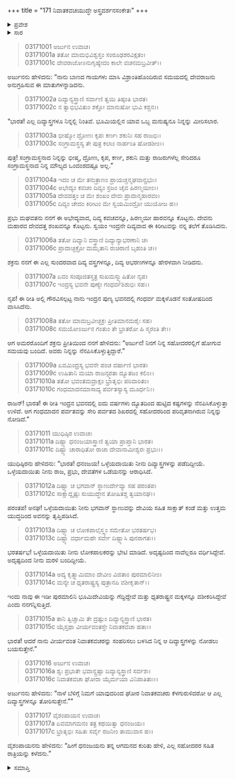 +++
title = "171 ನಿವಾತಕವಚಯುದ್ಧೇ ಅಸ್ತ್ರದರ್ಶನಸಂಕೇತಃ"
+++

<details><summary>ಪ್ರವೇಶ</summary>


।।   ಓಂ ಓಂ ನಮೋ ನಾರಾಯಣಾಯ।।   ಶ್ರೀ ವೇದವ್ಯಾಸಾಯ ನಮಃ ।।

ಶ್ರೀ ಕೃಷ್ಣದ್ವೈಪಾಯನ ವೇದವ್ಯಾಸ ವಿರಚಿತ  

**ಶ್ರೀ ಮಹಾಭಾರತ**

**ಆರಣ್ಯಕ ಪರ್ವ**

**ಯಕ್ಷಯುದ್ಧ ಪರ್ವ**

**ಅಧ್ಯಾಯ 171**

</details>


<details><summary>ಸಾರ</summary>

ಯುಧಿಷ್ಠಿರನು ದಿವ್ಯಾಸ್ತ್ರಗಳನ್ನು ತೋರಿಸೆಂದು ಕೇಳಲು ಅರ್ಜುನನು ನಾಳೆ ತೋರಿಸುತ್ತೇನೆಂದು ಹೇಳುವುದು (1-17).

</details>


> 03171001 ಅರ್ಜುನ ಉವಾಚ।  
03171001a ತತೋ ಮಾಮಭಿವಿಶ್ವಸ್ತಂ ಸಂರೂಢಶರವಿಕ್ಷತಂ।  
03171001c ದೇವರಾಜೋಽನುಗೃಹ್ಯೇದಂ ಕಾಲೇ ವಚನಮಬ್ರವೀತ್।।

ಅರ್ಜುನನು ಹೇಳಿದನು: “ನಾನು ಬಾಣದ ಗಾಯಗಳು ಮಾಸಿ ವಿಶ್ರಾಂತಿಹೊಂದಿರುವ ಸಮಯದಲ್ಲಿ ದೇವರಾಜನು ಅನುಗ್ರಹಿಸುವ ಈ ಮಾತುಗಳನ್ನಾಡಿದನು.

> 03171002a ದಿವ್ಯಾನ್ಯಸ್ತ್ರಾಣಿ ಸರ್ವಾಣಿ ತ್ವಯಿ ತಿಷ್ಠಂತಿ ಭಾರತ।  
03171002c ನ ತ್ವಾಭಿಭವಿತುಂ ಶಕ್ತೋ ಮಾನುಷೋ ಭುವಿ ಕಶ್ಚನ।।

“ಭಾರತ! ಎಲ್ಲ ದಿವ್ಯಾಸ್ತ್ರಗಳೂ ನಿನ್ನಲ್ಲಿ ನಿಂತಿವೆ. ಭೂಮಿಯಲ್ಲಿನ ಯಾವ ಒಬ್ಬ ಮನುಷ್ಯನೂ ನಿನ್ನನ್ನು ಮೀರಿಸಲಾರ.

> 03171003a ಭೀಷ್ಮೋ ದ್ರೋಣಃ ಕೃಪಃ ಕರ್ಣಃ ಶಕುನಿಃ ಸಹ ರಾಜಭಿಃ।  
03171003c ಸಂಗ್ರಾಮಸ್ಥಸ್ಯ ತೇ ಪುತ್ರ ಕಲಾಂ ನಾರ್ಹಂತಿ ಷೋಡಶೀಂ।।

ಪುತ್ರ! ಸಂಗ್ರಾಮಸ್ಥನಾದ ನಿನ್ನನ್ನು ಭೀಷ್ಮ, ದ್ರೋಣ, ಕೃಪ, ಕರ್ಣ, ಶಕುನಿ ಮತ್ತು ರಾಜರುಗಳೆಲ್ಲ ಸೇರಿದರೂ ಸಂಗ್ರಾಮಸ್ಥನಾದ ನಿನ್ನ ಮೌಲ್ಯದ ಒಂದಂಶದಷ್ಟೂ ಅಲ್ಲ.”

> 03171004a ಇದಂ ಚ ಮೇ ತನುತ್ರಾಣಂ ಪ್ರಾಯಚ್ಚನ್ಮಘವಾನ್ಪ್ರಭುಃ।  
03171004c ಅಭೇದ್ಯಂ ಕವಚಂ ದಿವ್ಯಂ ಸ್ರಜಂ ಚೈವ ಹಿರಣ್ಮಯೀಂ।।  
03171005a ದೇವದತ್ತಂ ಚ ಮೇ ಶಂಖಂ ದೇವಃ ಪ್ರಾದಾನ್ಮಹಾರವಂ।  
03171005c ದಿವ್ಯಂ ಚೇದಂ ಕಿರೀಟಂ ಮೇ ಸ್ವಯಮಿಂದ್ರೋ ಯುಯೋಜ ಹ।।

ಪ್ರಭು ಮಘವತನು ನನಗೆ ಈ ಅಭೇದ್ಯವಾದ, ದಿವ್ಯ ಕವಚವನ್ನೂ, ಹಿರಣ್ಮಯೀ ಹಾರವನ್ನೂ ಕೊಟ್ಟನು. ದೇವನು ಮಹಾರವ ದೇವದತ್ತ ಶಂಖವನ್ನೂ ಕೊಟ್ಟನು. ಸ್ವಯಂ ಇಂದ್ರನೇ ದಿವ್ಯವಾದ ಈ ಕಿರೀಟವನ್ನು ನನ್ನ ತಲೆಗೆ ತೊಡಿಸಿದನು.

> 03171006a ತತೋ ದಿವ್ಯಾನಿ ವಸ್ತ್ರಾಣಿ ದಿವ್ಯಾನ್ಯಾಭರಣಾನಿ ಚ।  
03171006c ಪ್ರಾದಾಚ್ಛಕ್ರೋ ಮಮೈತಾನಿ ರುಚಿರಾಣಿ ಬೃಹಂತಿ ಚ।।

ಶಕ್ರನು ನನಗೆ ಈ ಎಲ್ಲ ಸುಂದರವಾದ ದಿವ್ಯ ವಸ್ತ್ರಗಳನ್ನೂ, ದಿವ್ಯ ಆಭರಣಗಳನ್ನೂ ಹೇರಳವಾಗಿ ನೀಡಿದನು.

> 03171007a ಏವಂ ಸಂಪೂಜಿತಸ್ತತ್ರ ಸುಖಮಸ್ಮ್ಯುಷಿತೋ ನೃಪ।  
03171007c ಇಂದ್ರಸ್ಯ ಭವನೇ ಪುಣ್ಯೇ ಗಂಧರ್ವಶಿಶುಭಿಃ ಸಹ।।

ನೃಪ! ಈ ರೀತಿ ಅಲ್ಲಿ ಗೌರವಿಸಲ್ಪಟ್ಟ ನಾನು ಇಂದ್ರನ ಪುಣ್ಯ ಭವನದಲ್ಲಿ ಗಂಧರ್ವ ಮಕ್ಕಳೊಡನೆ ಸಂತೋಷದಿಂದ ವಾಸಿಸಿದೆನು.

> 03171008a ತತೋ ಮಾಮಬ್ರವೀಚ್ಛಕ್ರಃ ಪ್ರೀತಿಮಾನಮರೈಃ ಸಹ।  
03171008c ಸಮಯೋಽರ್ಜುನ ಗಂತುಂ ತೇ ಭ್ರಾತರೋ ಹಿ ಸ್ಮರಂತಿ ತೇ।।

ಆಗ ಅಮರರೊಂದಿಗೆ ಶಕ್ರನು ಪ್ರೀತಿಯಿಂದ ನನಗೆ ಹೇಳಿದನು: “ಅರ್ಜುನ! ನಿನಗೆ ನಿನ್ನ ಸಹೋದರರಲ್ಲಿಗೆ ಹೋಗುವ ಸಮಯವು ಬಂದಿದೆ. ಅವರು ನಿನ್ನನ್ನು ನೆನಪಿಸಿಕೊಳ್ಳುತ್ತಿದ್ದಾರೆ.”

> 03171009a ಏವಮಿಂದ್ರಸ್ಯ ಭವನೇ ಪಂಚ ವರ್ಷಾಣಿ ಭಾರತ।  
03171009c ಉಷಿತಾನಿ ಮಯಾ ರಾಜನ್ಸ್ಮರತಾ ದ್ಯೂತಜಂ ಕಲಿಂ।।  
03171010a ತತೋ ಭವಂತಮದ್ರಾಕ್ಷಂ ಭ್ರಾತೃಭಿಃ ಪರಿವಾರಿತಂ।   
03171010c ಗಂಧಮಾದನಮಾಸಾದ್ಯ ಪರ್ವತಸ್ಯಾಸ್ಯ ಮೂರ್ಧನಿ।।

ರಾಜನ್! ಭಾರತ! ಈ ರೀತಿ ಇಂದ್ರನ ಭವನದಲ್ಲಿ ಐದು ವರ್ಷಗಳು ದ್ಯೂತದಿಂದ ಹುಟ್ಟಿದ ಕಷ್ಟಗಳನ್ನು ನೆನಪಿಸಿಕೊಳ್ಳುತ್ತಾ ಉಳಿದೆ. ಆಗ ಗಂಧಮಾದನ ಪರ್ವತವನ್ನು ಸೇರಿ ಪರ್ವತದ ಶಿಖರದಲ್ಲಿ ಸಹೋದರರಿಂದ ಪರಿವೃತನಾಗಿರುವ ನಿನ್ನನ್ನು ನೋಡಿದೆ.”

> 03171011 ಯುಧಿಷ್ಠಿರ ಉವಾಚ।   
03171011a ದಿಷ್ಟ್ಯಾ ಧನಂಜಯಾಸ್ತ್ರಾಣಿ ತ್ವಯಾ ಪ್ರಾಪ್ತಾನಿ ಭಾರತ।  
03171011c ದಿಷ್ಟ್ಯಾ ಚಾರಾಧಿತೋ ರಾಜಾ ದೇವಾನಾಮೀಶ್ವರಃ ಪ್ರಭುಃ।।

ಯುಧಿಷ್ಠಿರನು ಹೇಳಿದನು: “ಭಾರತ! ಧನಂಜಯ! ಒಳ್ಳೆಯದಾಯಿತು ನೀನು ದಿವ್ಯಾಸ್ತ್ರಗಳನ್ನು ಪಡೆದಿದ್ದೀಯೆ. ಒಳ್ಳೆಯದಾಯಿತು ನೀನು ರಾಜ, ಪ್ರಭು, ದೇವತೆಗಳ ಒಡೆಯನನ್ನು ಆರಾಧಿಸಿದೆ.

> 03171012a ದಿಷ್ಟ್ಯಾ ಚ ಭಗವಾನ್ ಸ್ಥಾಣುರ್ದೇವ್ಯಾ ಸಹ ಪರಂತಪ।   
03171012c ಸಾಕ್ಷಾದ್ದೃಷ್ಟಃ ಸುಯುದ್ಧೇನ ತೋಷಿತಶ್ಚ ತ್ವಯಾನಘ।।

ಪರಂತಪ! ಅನಘ! ಒಳ್ಳೆಯದಾಯಿತು ನೀನು ಭಗವಾನ್ ಸ್ಥಾಣುವನ್ನು ದೇವಿಯ ಸಹಿತ ಸಾಕ್ಷಾತ್ ಕಂಡೆ ಮತ್ತು ಉತ್ತಮ ಯುದ್ಧದಿಂದ ಅವನನ್ನು ತೃಪ್ತಿಪಡಿಸಿದೆ.

> 03171013a ದಿಷ್ಟ್ಯಾ ಚ ಲೋಕಪಾಲೈಸ್ತ್ವಂ ಸಮೇತೋ ಭರತರ್ಷಭ।  
03171013c ದಿಷ್ಟ್ಯಾ ವರ್ಧಾಮಹೇ ಸರ್ವೇ ದಿಷ್ಟ್ಯಾಸಿ ಪುನರಾಗತಃ।।

ಭರತರ್ಷಭ! ಒಳ್ಳೆಯದಾಯಿತು ನೀನು ಲೋಕಪಾಲಕರನ್ನು ಭೇಟಿ ಮಾಡಿದೆ. ಅದೃಷ್ಟದಿಂದ ನಾವೆಲ್ಲರೂ ವರ್ಧಿಸಿದ್ದೇವೆ. ಅದೃಷ್ಟದಿಂದ ನೀನು ಮರಳಿ ಬಂದಿದ್ದೀಯೆ.

> 03171014a ಅದ್ಯ ಕೃತ್ಸ್ನಾಮಿಮಾಂ ದೇವೀಂ ವಿಜಿತಾಂ ಪುರಮಾಲಿನೀಂ।  
03171014c ಮನ್ಯೇ ಚ ಧೃತರಾಷ್ಟ್ರಸ್ಯ ಪುತ್ರಾನಪಿ ವಶೀಕೃತಾನ್।।

ಇಂದು ನಾವು ಈ ಇಡೀ ಪುರಮಾಲಿನಿ ಭೂಮಿದೇವಿಯನ್ನು ಗೆದ್ದಿದ್ದೇವೆ ಮತ್ತು ಧೃತರಾಷ್ಟ್ರನ ಮಕ್ಕಳನ್ನೂ ವಶೀಕರಿಸಿದ್ದೇವೆ ಎಂದು ನನಗನ್ನಿಸುತ್ತಿದೆ.

> 03171015a ತಾನಿ ತ್ವಿಚ್ಚಾಮಿ ತೇ ದ್ರಷ್ಟುಂ ದಿವ್ಯಾನ್ಯಸ್ತ್ರಾಣಿ ಭಾರತ।  
03171015c ಯೈಸ್ತಥಾ ವೀರ್ಯವಂತಸ್ತೇ ನಿವಾತಕವಚಾ ಹತಾ।।

ಭಾರತ! ಆದರೆ ನಾನು ವೀರ್ಯವಂತ ನಿವಾತಕವಚರನ್ನು ಸಂಹರಿಸಲು ಬಳಸಿದ ನಿನ್ನ ಆ ದಿವ್ಯಾಸ್ತ್ರಗಳನ್ನು ನೋಡಲು ಬಯಸುತ್ತೇನೆ.”

> 03171016 ಅರ್ಜುನ ಉವಾಚ।  
03171016a ಶ್ವಃ ಪ್ರಭಾತೇ ಭವಾನ್ದ್ರಷ್ಟಾ ದಿವ್ಯಾನ್ಯಸ್ತ್ರಾಣಿ ಸರ್ವಶಃ।  
03171016c ನಿವಾತಕವಚಾ ಘೋರಾ ಯೈರ್ಮಯಾ ವಿನಿಪಾತಿತಾಃ।।

ಅರ್ಜುನನು ಹೇಳಿದನು: “ನಾಳೆ ಬೆಳಿಗ್ಗೆ ನಿಮಗೆ ಯಾವುದರಿಂದ ಘೋರ ನಿವಾತಕವಚರು ಕೆಳಗುರುಳಿದರೋ ಆ ಎಲ್ಲ ದಿವ್ಯಾಸ್ತ್ರಗಳನ್ನೂ ತೋರಿಸುತ್ತೇನೆ.””

> 03171017 ವೈಶಂಪಾಯನ ಉವಾಚ।  
03171017a ಏವಮಾಗಮನಂ ತತ್ರ ಕಥಯಿತ್ವಾ ಧನಂಜಯಃ।  
03171017c ಭ್ರಾತೃಭಿಃ ಸಹಿತಃ ಸರ್ವೈ ರಜನೀಂ ತಾಮುವಾಸ ಹ।।

ವೈಶಂಪಾಯನನು ಹೇಳಿದನು: “ಹೀಗೆ ಧನಂಜಯನು ತನ್ನ ಆಗಮನದ ಕುರಿತು ಹೇಳಿ, ಎಲ್ಲ ಸಹೋದರರ ಸಹಿತ ರಾತ್ರಿಯನ್ನು ಕಳೆದನು.”

<details><summary>ಸಮಾಪ್ತಿ</summary>


ಇತಿ ಶ್ರೀ ಮಹಾಭಾರತೇ ಆರಣ್ಯಕಪರ್ವಣಿ ಯಕ್ಷಯುದ್ಧಪರ್ವಣಿ ನಿವಾತಕವಚಯುದ್ಧೇ ಅಸ್ತ್ರದರ್ಶನಸಂಕೇತೇ ಏಕಸಪ್ತತ್ಯಧಿಕಶತತಮೋಽಧ್ಯಾಯ:।  
ಇದು ಮಹಾಭಾರತದ ಆರಣ್ಯಕಪರ್ವದಲ್ಲಿ ಯಕ್ಷಯುದ್ಧಪರ್ವದಲ್ಲಿ ನಿವಾತಕವಚಯುದ್ಧದಲ್ಲಿ ಅಸ್ತ್ರದರ್ಶನಸಂಕೇತದಲ್ಲಿ ನೂರಾಎಪ್ಪತ್ತೊಂದನೆಯ ಅಧ್ಯಾಯವು.


</details>
